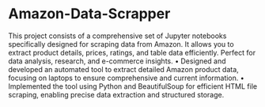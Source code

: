 # Amazon-Data-Scrapper
This project consists of a comprehensive set of Jupyter notebooks specifically designed for scraping data from Amazon. It allows you to extract product details, prices, ratings, and table data efficiently. Perfect for data analysis, research, and e-commerce insights.
•	Designed and developed an automated tool to extract detailed Amazon product data, focusing on
laptops to ensure comprehensive and current information.
•	Implemented the tool using Python and BeautifulSoup for efficient HTML file scraping, enabling precise data extraction and structured storage.

